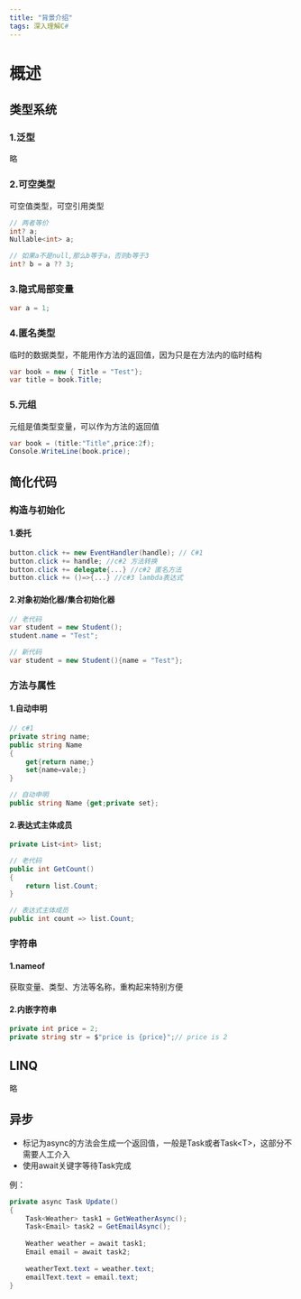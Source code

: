 ```yaml
---
title: "背景介绍"
tags: 深入理解C#
---
```


# 概述

## 类型系统

### 1.泛型

略

### 2.可空类型

可空值类型，可空引用类型

```c#
// 两者等价
int? a; 
Nullable<int> a;

// 如果a不是null,那么b等于a，否则b等于3
int? b = a ?? 3;
```

### 3.隐式局部变量

```c#
var a = 1;
```

### 4.匿名类型

临时的数据类型，不能用作方法的返回值，因为只是在方法内的临时结构

```c#
var book = new { Title = "Test"};
var title = book.Title;
```

### 5.元组

元组是值类型变量，可以作为方法的返回值

```c#
var book = (title:"Title",price:2f); 
Console.WriteLine(book.price);
```

## 简化代码

### 构造与初始化

#### 1.委托

```c#
button.click += new EventHandler(handle); // C#1
button.click += handle; //c#2 方法转换
button.click += delegate{...} //c#2 匿名方法
button.click += ()=>{...} //c#3 lambda表达式
```

#### 2.对象初始化器/集合初始化器

```c#
// 老代码
var student = new Student();
student.name = "Test";

// 新代码
var student = new Student(){name = "Test"};
```

### 方法与属性

#### 1.自动申明

```c#
// c#1
private string name;
public string Name
{
    get{return name;}
    set{name=vale;}
}

// 自动申明
public string Name {get;private set};
```

#### 2.表达式主体成员

```c#
private List<int> list;

// 老代码
public int GetCount()
{
    return list.Count;
}

// 表达式主体成员
public int count => list.Count;
```

### 字符串

#### 1.nameof

获取变量、类型、方法等名称，重构起来特别方便

#### 2.内嵌字符串

```c#
private int price = 2;
private string str = $"price is {price}";// price is 2
```

## LINQ

略

## 异步

- 标记为async的方法会生成一个返回值，一般是Task或者Task\<T>，这部分不需要人工介入
- 使用await关键字等待Task完成

例：

```c#
private async Task Update()
{
    Task<Weather> task1 = GetWeatherAsync();
    Task<Email> task2 = GetEmailAsync();
    
    Weather weather = await task1;
    Email email = await task2;
    
    weatherText.text = weather.text;
    emailText.text = email.text;
}
```





















